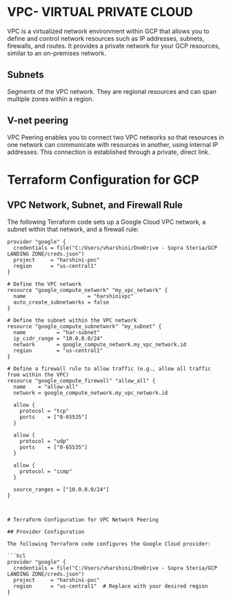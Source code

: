 # VPC- VIRTUAL PRIVATE CLOUD

VPC is a virtualized network environment within GCP that allows you to define and control network resources such as IP addresses, subnets, firewalls, and routes. It provides a private network for your GCP resources, similar to an on-premises network.

## Subnets 
Segments of the VPC network. They are regional resources and can span multiple zones within a region.

## V-net peering
VPC Peering enables you to connect two VPC networks so that resources in one network can communicate with resources in another, using internal IP addresses. This connection is established through a private, direct link.

# Terraform Configuration for GCP

## VPC Network, Subnet, and Firewall Rule

The following Terraform code sets up a Google Cloud VPC network, a subnet within that network, and a firewall rule:

```hcl
provider "google" {
  credentials = file("C:/Users/vharshini/OneDrive - Sopra Steria/GCP LANDING ZONE/creds.json")
  project     = "harshini-poc"
  region      = "us-central1"
}

# Define the VPC network
resource "google_compute_network" "my_vpc_network" {
  name                    = "harshinivpc"
  auto_create_subnetworks = false
}

# Define the subnet within the VPC network
resource "google_compute_subnetwork" "my_subnet" {
  name          = "har-subnet"
  ip_cidr_range = "10.0.0.0/24"
  network       = google_compute_network.my_vpc_network.id
  region        = "us-central1"
}

# Define a firewall rule to allow traffic (e.g., allow all traffic from within the VPC)
resource "google_compute_firewall" "allow_all" {
  name    = "allow-all"
  network = google_compute_network.my_vpc_network.id

  allow {
    protocol = "tcp"
    ports    = ["0-65535"]
  }

  allow {
    protocol = "udp"
    ports    = ["0-65535"]
  }

  allow {
    protocol = "icmp"
  }

  source_ranges = ["10.0.0.0/24"]
}



# Terraform Configuration for VPC Network Peering

## Provider Configuration

The following Terraform code configures the Google Cloud provider:

```hcl
provider "google" {
  credentials = file("C:/Users/vharshini/OneDrive - Sopra Steria/GCP LANDING ZONE/creds.json")
  project     = "harshini-poc"
  region      = "us-central1"  # Replace with your desired region
}
